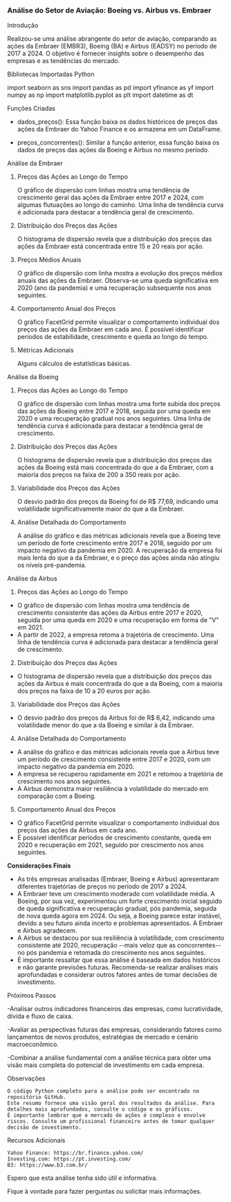 ### **Análise do Setor de Aviação: Boeing vs. Airbus vs. Embraer**

Introdução

Realizou-se uma análise abrangente do setor de aviação, comparando as ações da Embraer (EMBR3), Boeing (BA) e Airbus (EADSY) no período de 2017 a 2024. O objetivo é fornecer insights sobre o desempenho das empresas e as tendências do mercado.

Bibliotecas Importadas
Python

import seaborn as sns
import pandas as pd
import yfinance as yf
import numpy as np
import matplotlib.pyplot as plt
import datetime as dt

Funções Criadas

*    dados_preços(): Essa função baixa os dados históricos de preços das ações da Embraer do Yahoo Finance e os armazena em um DataFrame.

*  preços_concorrentes(): Similar à função anterior, essa função baixa os dados de preços das ações da Boeing e Airbus no mesmo período.

Análise da Embraer

1. Preços das Ações ao Longo do Tempo

    O gráfico de dispersão com linhas mostra uma tendência de crescimento geral das ações da Embraer entre 2017 e 2024, com algumas flutuações ao longo do caminho.
    Uma linha de tendência curva é adicionada para destacar a tendência geral de crescimento.

2. Distribuição dos Preços das Ações

    O histograma de dispersão revela que a distribuição dos preços das ações da Embraer está concentrada entre 15 e 20 reais por ação.

3. Preços Médios Anuais

    O gráfico de dispersão com linha mostra a evolução dos preços médios anuais das ações da Embraer.
    Observa-se uma queda significativa em 2020 (ano da pandemia) e uma recuperação subsequente nos anos seguintes.

4. Comportamento Anual dos Preços

    O gráfico FacetGrid permite visualizar o comportamento individual dos preços das ações da Embraer em cada ano.
    É possível identificar períodos de estabilidade, crescimento e queda ao longo do tempo.

5. Métricas Adicionais

    Alguns cálculos de estatísticas básicas.

Análise da Boeing

1. Preços das Ações ao Longo do Tempo

    O gráfico de dispersão com linhas mostra uma forte subida dos preços das ações da Boeing entre 2017 e 2018, seguida por uma queda em 2020 e uma recuperação gradual nos anos seguintes.
    Uma linha de tendência curva é adicionada para destacar a tendência geral de crescimento.

2. Distribuição dos Preços das Ações

    O histograma de dispersão revela que a distribuição dos preços das ações da Boeing está mais concentrada do que a da Embraer, com a maioria dos preços na faixa de 200 a 350 reais por ação.

3. Variabilidade dos Preços das Ações

    O desvio padrão dos preços da Boeing foi de R$ 77,69, indicando uma volatilidade significativamente maior do que a da Embraer.

4. Análise Detalhada do Comportamento

    A análise do gráfico e das métricas adicionais revela que a Boeing teve um período de forte crescimento entre 2017 e 2018, seguido por um impacto negativo da pandemia em 2020.
    A recuperação da empresa foi mais lenta do que a da Embraer, e o preço das ações ainda não atingiu os níveis pré-pandemia.

Análise da Airbus

1. Preços das Ações ao Longo do Tempo

*   O gráfico de dispersão com linhas mostra uma tendência de crescimento consistente das ações da Airbus entre 2017 e 2020, seguida por uma queda em 2020 e uma recuperação em forma de "V" em 2021.
*   A partir de 2022, a empresa retoma a trajetória de crescimento.
    Uma linha de tendência curva é adicionada para destacar a tendência geral de crescimento.

2. Distribuição dos Preços das Ações

*    O histograma de dispersão revela que a distribuição dos preços das ações da Airbus é mais concentrada do que a da Boeing, com a maioria dos preços na faixa de 10 a 20 euros por ação.
   
3. Variabilidade dos Preços das Ações

*    O desvio padrão dos preços da Airbus foi de R$ 6,42, indicando uma volatilidade menor do que a da Boeing e similar à da Embraer.

4. Análise Detalhada do Comportamento

*    A análise do gráfico e das métricas adicionais revela que a Airbus teve um período de crescimento consistente entre 2017 e 2020, com um impacto negativo da pandemia em 2020.
*    A empresa se recuperou rapidamente em 2021 e retomou a trajetória de crescimento nos anos seguintes.
*    A Airbus demonstra maior resiliência à volatilidade do mercado em comparação com a Boeing.

5. Comportamento Anual dos Preços

*    O gráfico FacetGrid permite visualizar o comportamento individual dos preços das ações da Airbus em cada ano.
*    É possível identificar períodos de crescimento constante, queda em 2020 e recuperação em 2021, seguido por crescimento nos anos seguintes.

**Considerações Finais**

*    As três empresas analisadas (Embraer, Boeing e Airbus) apresentaram diferentes trajetórias de preços no período de 2017 a 2024.
*    A Embraer teve um crescimento moderado com volatilidade média. A Boeing, por sua vez, experimentou um forte crescimento inicial seguido de queda significativa e recuperação gradual, pós pandemia, seguida de nova queda agora em 2024. Ou seja, a Boeing parece estar instável, devido a seu futuro ainda incerto e problemas apresentados. A Embraer e Airbus agradecem.
*    A Airbus se destacou por sua resiliência à volatilidade, com crescimento consistente até 2020, recuperação --mais veloz que as concorrentes-- no pós pandemia e retomada do crescimento nos anos seguintes.
*    É importante ressaltar que essa análise é baseada em dados históricos e não garante previsões futuras.
    Recomenda-se realizar análises mais aprofundadas e considerar outros fatores antes de tomar decisões de investimento.

Próximos Passos

-Analisar outros indicadores financeiros das empresas, como lucratividade, dívida e fluxo de caixa.

-Avaliar as perspectivas futuras das empresas, considerando fatores como lançamentos de novos produtos, estratégias de mercado e cenário macroeconômico.

-Combinar a análise fundamental com a análise técnica para obter uma visão mais completa do potencial de investimento em cada empresa.

Observações

    O código Python completo para a análise pode ser encontrado no repositório GitHub.
    Este resumo fornece uma visão geral dos resultados da análise. Para detalhes mais aprofundados, consulte o código e os gráficos.
    É importante lembrar que o mercado de ações é complexo e envolve riscos. Consulte um profissional financeiro antes de tomar qualquer decisão de investimento.

Recursos Adicionais

    Yahoo Finance: https://br.finance.yahoo.com/
    Investing.com: https://pt.investing.com/
    B3: https://www.b3.com.br/

Espero que esta análise tenha sido útil e informativa.

Fique à vontade para fazer perguntas ou solicitar mais informações.
